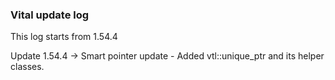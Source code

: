 ### Vital update log 

This log starts from 1.54.4

Update 1.54.4 -> Smart pointer update - Added vtl::unique_ptr and its helper classes.